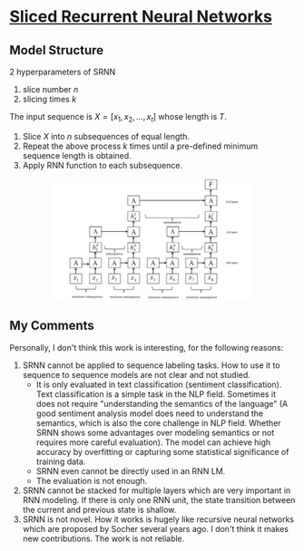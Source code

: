 # [Sliced Recurrent Neural Networks](https://arxiv.org/abs/1807.02291)

## Model Structure

2 hyperparameters of SRNN

1. slice number $n$
1. slicing times $k$

The input sequence is $X = [x_1, x_2, ..., x_t]$ whose length is $T$.

1. Slice $X$ into $n$ subsequences of equal length.
1. Repeat the above process $k$ times until a pre-defined minimum sequence length is obtained.
1. Apply RNN function to each subsequence.

<p align="center">
<img src="images/SRNN.png" width=70%>
</p>

## My Comments

Personally, I don't think this work is interesting, for the following reasons:

1. SRNN cannot be applied to sequence labeling tasks. How to use it to sequence to sequence models are not clear and not studied.
    * It is only evaluated in text classification (sentiment classification). Text classification is a simple task in the NLP field. Sometimes it does not require "understanding the semantics of the language" (A good sentiment analysis model does need to understand the semantics, which is also the core challenge in NLP field. Whether SRNN shows some advantages over modeling semantics or not requires more careful evaluation). The model can achieve high accuracy by overfitting or capturing some statistical significance of training data.
    * SRNN even cannot be directly used in an RNN LM.
    * The evaluation is not enough.
1. SRNN cannot be stacked for multiple layers which are very important in RNN modeling. If there is only one RNN unit, the state transition between the current and previous state is shallow.
1. SRNN is not novel. How it works is hugely like recursive neural networks which are proposed by Socher several years ago. I don't think it makes new contributions. The work is not reliable.
